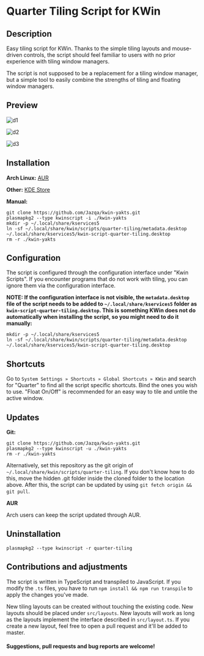 # Quarter Tiling Script for KWin

## Description

Easy tiling script for KWin. Thanks to the simple tiling layouts and mouse-driven controls, the script should feel familiar to users with no prior experience with tiling window managers.

The script is not supposed to be a replacement for a tiling window manager, but a simple tool to easily combine the strengths of tiling and floating window managers.

## Preview

![d1](https://i.imgur.com/mjlK2s9.gif)

![d2](https://i.imgur.com/xsuEXhw.gif)

![d3](https://i.imgur.com/7rN8hg2.gif)

## Installation

**Arch Linux:** [AUR](https://aur.archlinux.org/packages/kwin-scripts-quarter-tiling-git/)

**Other:** [KDE Store](https://store.kde.org/p/1187647/)

**Manual:**

    git clone https://github.com/Jazqa/kwin-yakts.git
    plasmapkg2 --type kwinscript -i ./kwin-yakts
    mkdir -p ~/.local/share/kservices5
    ln -sf ~/.local/share/kwin/scripts/quarter-tiling/metadata.desktop ~/.local/share/kservices5/kwin-script-quarter-tiling.desktop
    rm -r ./kwin-yakts

## Configuration

The script is configured through the configuration interface under "Kwin Scripts". If you encounter programs that do not work with tiling, you can ignore them via the configuration interface.

**NOTE: If the configuration interface is not visible, the `metadata.desktop` file of the script needs to be added to `~/.local/share/kservices5` folder as `kwin-script-quarter-tiling.desktop`. This is something KWin does not do automatically when installing the script, so you might need to do it manually:**

    mkdir -p ~/.local/share/kservices5
    ln -sf ~/.local/share/kwin/scripts/quarter-tiling/metadata.desktop ~/.local/share/kservices5/kwin-script-quarter-tiling.desktop

## Shortcuts

Go to `System Settings » Shortcuts » Global Shortcuts » KWin` and search for "Quarter" to find all the script specific shortcuts. Bind the ones you wish to use. "Float On/Off" is recommended for an easy way to tile and untile the active window.

## Updates

**Git:**

    git clone https://github.com/Jazqa/kwin-yakts.git
    plasmapkg2 --type kwinscript -u ./kwin-yakts
    rm -r ./kwin-yakts

Alternatively, set this repository as the git origin of `~/.local/share/kwin/scripts/quarter-tiling`. If you don't know how to do this, move the hidden .git folder inside the cloned folder to the location above. After this, the script can be updated by using `git fetch origin && git pull`.

**AUR**

Arch users can keep the script updated through AUR.

## Uninstallation

    plasmapkg2 --type kwinscript -r quarter-tiling

## Contributions and adjustments

The script is written in TypeScript and transpiled to JavaScript. If you modify the `.ts` files, you have to run `npm install && npm run transpile` to apply the changes you've made.

New tiling layouts can be created without touching the existing code. New layouts should be placed under `src/layouts`. New layouts will work as long as the layouts implement the interface described in `src/layout.ts`. If you create a new layout, feel free to open a pull request and it'll be added to master.

#### Suggestions, pull requests and bug reports are welcome!
